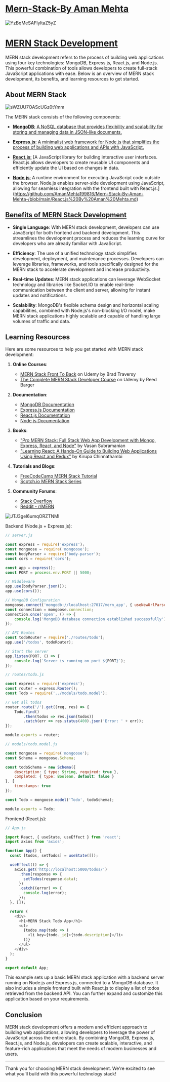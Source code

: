 # [Mern-Stack-By Aman Mehta](https://github.com/AmanMehta199816/Mern-Stack-By-Aman-Mehta-/blob/main/Demo%20Project.md)
![YzBqMeSAFlyltaZ5yZ](https://github.com/AmanMehta199816/Mern-Stack-By-Aman-Mehta-/assets/96304523/3bd2d6fe-ac98-435b-a549-9d9e4f2d03a8)

# [MERN Stack Development](https://github.com/AmanMehta199816/Mern-Stack-By-Aman-Mehta-/blob/main/Demo%20Project.md)

MERN stack development refers to the process of building web applications using four key technologies: MongoDB, Express.js, React.js, and Node.js. This powerful combination of tools allows developers to create full-stack JavaScript applications with ease. Below is an overview of MERN stack development, its benefits, and learning resources to get started.

## About MERN Stack
![sWZUU7OAScUGz0tYmm](https://github.com/AmanMehta199816/Mern-Stack-By-Aman-Mehta-/assets/96304523/dca2b7e1-a64e-41df-81b1-fdf0fde8d82f)

The MERN stack consists of the following components:

- [**MongoDB**:](https://www.mongodb.com/) [A NoSQL database that provides flexibility and scalability for storing and managing data in JSON-like documents.](https://github.com/AmanMehta199816/Mern-Stack-By-Aman-Mehta-/blob/main/MongoDB%20by%20Aman%20Mehta.md)
  
- [**Express.js**:](https://expressjs.com/) [A minimalist web framework for Node.js that simplifies the process of building web applications and APIs with JavaScript.](https://github.com/AmanMehta199816/Mern-Stack-By-Aman-Mehta-/blob/main/Express%20Js%20By%20Aman%20Mehta.md)

- [**React.js**:](https://react.dev/) [A JavaScript library for building interactive user interfaces. React.js allows developers to create reusable UI components and efficiently update the UI based on changes in data.

- [**Node.js**:](https://nodejs.org/en) A runtime environment for executing JavaScript code outside the browser. Node.js enables server-side development using JavaScript, allowing for seamless integration with the frontend built with React.js.](https://github.com/AmanMehta199816/Mern-Stack-By-Aman-Mehta-/blob/main/React.js%20By%20Aman%20Mehta.md)

## [Benefits of MERN Stack Development](https://www.skillvertex.com/blog/mern-stack-advantages-and-disadvantages/)

- **Single Language**: With MERN stack development, developers can use JavaScript for both frontend and backend development. This streamlines the development process and reduces the learning curve for developers who are already familiar with JavaScript.

- **Efficiency**: The use of a unified technology stack simplifies development, deployment, and maintenance processes. Developers can leverage libraries, frameworks, and tools specifically designed for the MERN stack to accelerate development and increase productivity.

- **Real-time Updates**: MERN stack applications can leverage WebSocket technology and libraries like Socket.IO to enable real-time communication between the client and server, allowing for instant updates and notifications.

- **Scalability**: MongoDB's flexible schema design and horizontal scaling capabilities, combined with Node.js's non-blocking I/O model, make MERN stack applications highly scalable and capable of handling large volumes of traffic and data.

## Learning Resources

Here are some resources to help you get started with MERN stack development:

1. **Online Courses**:
   - [MERN Stack Front To Back](https://www.udemy.com/course/mern-stack-front-to-back/) on Udemy by Brad Traversy
   - [The Complete MERN Stack Developer Course](https://www.udemy.com/course/react-nodejs-express-mongodb-the-mern-fullstack-guide/) on Udemy by Reed Barger

2. **Documentation**:
   - [MongoDB Documentation](https://docs.mongodb.com/)
   - [Express.js Documentation](https://expressjs.com/)
   - [React.js Documentation](https://reactjs.org/docs/getting-started.html)
   - [Node.js Documentation](https://nodejs.org/en/docs/)

3. **Books**:
   - ["Pro MERN Stack: Full Stack Web App Development with Mongo, Express, React, and Node"](https://www.apress.com/gp/book/9781484243909) by Vasan Subramanian
   - ["Learning React: A Hands-On Guide to Building Web Applications Using React and Redux"](https://www.oreilly.com/library/view/learning-react-a/9780134843627/) by Kirupa Chinnathambi

4. **Tutorials and Blogs**:
   - [FreeCodeCamp MERN Stack Tutorial](https://www.freecodecamp.org/news/create-a-mern-stack-app/)
   - [Scotch.io MERN Stack Series](https://scotch.io/tutorials/build-a-realtime-app-with-react-hooks-and-graphql)

5. **Community Forums**:
   - [Stack Overflow](https://stackoverflow.com/questions/tagged/mern-stack)
   - [Reddit - r/MERN](https://www.reddit.com/r/mern/)

 ![JTJ3gel6umqORZTNMI](https://github.com/AmanMehta199816/Mern-Stack-By-Aman-Mehta-/assets/96304523/ffe3bea9-519e-4d42-908e-37180da74652)


Backend (Node.js + Express.js):

```javascript
// server.js

const express = require('express');
const mongoose = require('mongoose');
const bodyParser = require('body-parser');
const cors = require('cors');

const app = express();
const PORT = process.env.PORT || 5000;

// Middleware
app.use(bodyParser.json());
app.use(cors());

// MongoDB Configuration
mongoose.connect('mongodb://localhost:27017/mern_app', { useNewUrlParser: true, useUnifiedTopology: true });
const connection = mongoose.connection;
connection.once('open', () => {
    console.log('MongoDB database connection established successfully');
});

// API Routes
const todoRouter = require('./routes/todo');
app.use('/todos', todoRouter);

// Start the server
app.listen(PORT, () => {
    console.log(`Server is running on port ${PORT}`);
});
```

```javascript
// routes/todo.js

const express = require('express');
const router = express.Router();
const Todo = require('../models/todo.model');

// Get all todos
router.route('/').get((req, res) => {
    Todo.find()
        .then(todos => res.json(todos))
        .catch(err => res.status(400).json('Error: ' + err));
});

module.exports = router;
```

```javascript
// models/todo.model.js

const mongoose = require('mongoose');
const Schema = mongoose.Schema;

const todoSchema = new Schema({
    description: { type: String, required: true },
    completed: { type: Boolean, default: false }
}, {
    timestamps: true
});

const Todo = mongoose.model('Todo', todoSchema);

module.exports = Todo;
```

Frontend (React.js):

```javascript
// App.js

import React, { useState, useEffect } from 'react';
import axios from 'axios';

function App() {
  const [todos, setTodos] = useState([]);

  useEffect(() => {
    axios.get('http://localhost:5000/todos/')
      .then(response => {
        setTodos(response.data);
      })
      .catch((error) => {
        console.log(error);
      });
  }, []);

  return (
    <div>
      <h1>MERN Stack Todo App</h1>
      <ul>
        {todos.map(todo => (
          <li key={todo._id}>{todo.description}</li>
        ))}
      </ul>
    </div>
  );
}

export default App;
```

This example sets up a basic MERN stack application with a backend server running on Node.js and Express.js, connected to a MongoDB database. It also includes a simple frontend built with React.js to display a list of todos retrieved from the backend API. You can further expand and customize this application based on your requirements.
## Conclusion

MERN stack development offers a modern and efficient approach to building web applications, allowing developers to leverage the power of JavaScript across the entire stack. By combining MongoDB, Express.js, React.js, and Node.js, developers can create scalable, interactive, and feature-rich applications that meet the needs of modern businesses and users.

---

Thank you for choosing MERN stack development. We're excited to see what you'll build with this powerful technology stack!
